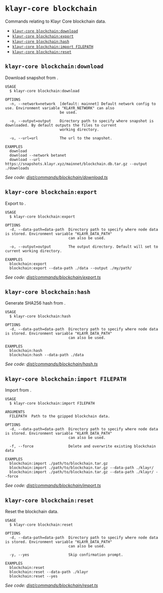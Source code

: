 `klayr-core blockchain`
=======================

Commands relating to Klayr Core blockchain data.

* [`klayr-core blockchain:download`](#klayr-core-blockchaindownload)
* [`klayr-core blockchain:export`](#klayr-core-blockchainexport)
* [`klayr-core blockchain:hash`](#klayr-core-blockchainhash)
* [`klayr-core blockchain:import FILEPATH`](#klayr-core-blockchainimport-filepath)
* [`klayr-core blockchain:reset`](#klayr-core-blockchainreset)

## `klayr-core blockchain:download`

Download snapshot from <URL>.

```
USAGE
  $ klayr-core blockchain:download

OPTIONS
  -n, --network=network  [default: mainnet] Default network config to use. Environment variable "KLAYR_NETWORK" can also
                         be used.

  -o, --output=output    Directory path to specify where snapshot is downloaded. By default outputs the files to current
                         working directory.

  -u, --url=url          The url to the snapshot.

EXAMPLES
  download
  download --network betanet
  download --url https://snapshots.klayr.xyz/mainnet/blockchain.db.tar.gz --output ./downloads
```

_See code: [dist/commands/blockchain/download.ts](https://github.com/klayrhq/klayr-core/blob/v4.1.2/dist/commands/blockchain/download.ts)_

## `klayr-core blockchain:export`

Export to <FILE>.

```
USAGE
  $ klayr-core blockchain:export

OPTIONS
  -d, --data-path=data-path  Directory path to specify where node data is stored. Environment variable "KLAYR_DATA_PATH"
                             can also be used.

  -o, --output=output        The output directory. Default will set to current working directory.

EXAMPLES
  blockchain:export
  blockchain:export --data-path ./data --output ./my/path/
```

_See code: [dist/commands/blockchain/export.ts](https://github.com/klayrhq/klayr-core/blob/v4.1.2/dist/commands/blockchain/export.ts)_

## `klayr-core blockchain:hash`

Generate SHA256 hash from <PATH>.

```
USAGE
  $ klayr-core blockchain:hash

OPTIONS
  -d, --data-path=data-path  Directory path to specify where node data is stored. Environment variable "KLAYR_DATA_PATH"
                             can also be used.

EXAMPLES
  blockchain:hash
  blockchain:hash --data-path ./data
```

_See code: [dist/commands/blockchain/hash.ts](https://github.com/klayrhq/klayr-core/blob/v4.1.2/dist/commands/blockchain/hash.ts)_

## `klayr-core blockchain:import FILEPATH`

Import from <FILE>.

```
USAGE
  $ klayr-core blockchain:import FILEPATH

ARGUMENTS
  FILEPATH  Path to the gzipped blockchain data.

OPTIONS
  -d, --data-path=data-path  Directory path to specify where node data is stored. Environment variable "KLAYR_DATA_PATH"
                             can also be used.

  -f, --force                Delete and overwrite existing blockchain data

EXAMPLES
  blockchain:import ./path/to/blockchain.tar.gz
  blockchain:import ./path/to/blockchain.tar.gz --data-path ./klayr/
  blockchain:import ./path/to/blockchain.tar.gz --data-path ./klayr/ --force
```

_See code: [dist/commands/blockchain/import.ts](https://github.com/klayrhq/klayr-core/blob/v4.1.2/dist/commands/blockchain/import.ts)_

## `klayr-core blockchain:reset`

Reset the blockchain data.

```
USAGE
  $ klayr-core blockchain:reset

OPTIONS
  -d, --data-path=data-path  Directory path to specify where node data is stored. Environment variable "KLAYR_DATA_PATH"
                             can also be used.

  -y, --yes                  Skip confirmation prompt.

EXAMPLES
  blockchain:reset
  blockchain:reset --data-path ./klayr
  blockchain:reset --yes
```

_See code: [dist/commands/blockchain/reset.ts](https://github.com/klayrhq/klayr-core/blob/v4.1.2/dist/commands/blockchain/reset.ts)_

